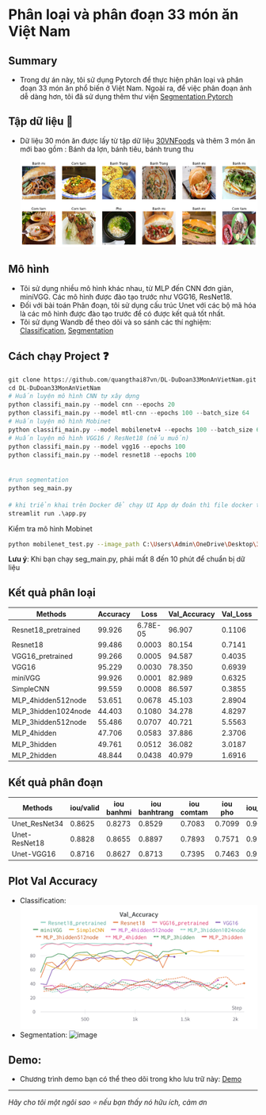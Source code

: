 # Phân loại và phân đoạn 33 món ăn Việt Nam
## Summary
- Trong dự án này, tôi sử dụng Pytorch để thực hiện phân loại và phân đoạn 33 món ăn phổ biến ở Việt Nam. Ngoài ra, để việc phân đoạn ảnh dễ dàng hơn, tôi đã sử dụng thêm thư viện [Segmentation Pytorch](https://github.com/qubvel/segmentation_models.pytorch)

## Tập dữ liệu :egg: 
- Dữ liệu 30 món ăn được lấy từ tập dữ liệu [30VNFoods](https://www.kaggle.com/datasets/quandang/vietnamese-foods) và thêm 3 món ăn mới bao gồm : Bánh da lợn, bánh tiêu, bánh trung thu

   ![Example](https://github.com/quangthai87vn/DL-DuDoan33MonAnVietNam/blob/main/images/image.png "This is a sample image.")


## Mô hình
- Tôi sử dụng nhiều mô hình khác nhau, từ MLP đến CNN đơn giản, miniVGG. Các mô hình được đào tạo trước như VGG16, ResNet18.
- Đối với bài toán Phân đoạn, tôi sử dụng cấu trúc Unet với các bộ mã hóa là các mô hình được đào tạo trước để có được kết quả tốt nhất.
- Tôi sử dụng Wandb để theo dõi và so sánh các thí nghiệm: [Classification](https://wandb.ai/harly/classifi_FoodVN?workspace=user-harly), [Segmentation](https://wandb.ai/harly/SegVNFood?workspace=user-harly)

## Cách chạy Project :question:
```python
git clone https://github.com/quangthai87vn/DL-DuDoan33MonAnVietNam.git
cd DL-DuDoan33MonAnVietNam
# Huấn luyện mô hình CNN tự xây dựng
python classifi_main.py --model cnn --epochs 20
python classifi_main.py --model mtl-cnn --epochs 100 --batch_size 64
# Huấn luyện mô hình Mobinet
python classifi_main.py --model mobilenetv4 --epochs 100 --batch_size 64
# Huấn luyện mô hình VGG16 / ResNet18 (nếu muốn)
python classifi_main.py --model vgg16 --epochs 100
python classifi_main.py --model resnet18 --epochs 100


#run segmentation
python seg_main.py

# khi triển khai trên Docker để chạy UI App dự đoán thì file docker tự kích hoạt, chạy Local thì run code sau
streamlit run .\app.py
```

Kiểm tra mô hình Mobinet
```bash
python mobilenet_test.py --image_path C:\Users\Admin\OneDrive\Desktop\3.jpg --model_path C:\Users\Admin\OneDrive\DOCKER\Apps\DL-DuDoan33MonAnVietNam\Models\MTL-MobileNet.pth --label_path label.txt
```






**__Lưu ý__**: Khi bạn chạy seg_main.py, phải mất 8 đến 10 phút để chuẩn bị dữ liệu
## Kết quả phân loại
|     Methods                |     Accuracy    |     Loss        |     Val_Accuracy    |     Val_Loss    |     Test_accuracy    |
|----------------------------|-----------------|-----------------|---------------------|-----------------|----------------------|
|     Resnet18_pretrained    |     99.926      |     6.78E-05    |     96.907          |     0.1106      |     95.886           |
|     Resnet18               |     99.486      |     0.0003      |     80.154          |     0.7141      |     78.663           |
|     VGG16_pretrained       |     99.266      |     0.0005      |     94.587          |     0.4035      |     95.758           |
|     VGG16                  |     95.229      |     0.0030      |     78.350          |     0.6939      |     77.763           |
|     miniVGG                |     99.926      |     0.0001      |     82.989          |     0.6325      |     87.917           |
|     SimpleCNN              |     99.559      |     0.0008      |     86.597          |     0.3855      |     86.632           |
|     MLP_4hidden512node     |     53.651      |     0.0678      |     45.103          |     2.8904      |     47.043           |
|     MLP_3hidden1024node    |     44.403      |     0.1080      |     34.278          |     4.8297      |     38.946           |
|     MLP_3hidden512node     |     55.486      |     0.0707      |     40.721          |     5.5563      |     44.987           |
|     MLP_4hidden            |     47.706      |     0.0583      |     37.886          |     2.3706      |     38.303           |
|     MLP_3hidden            |     49.761      |     0.0512      |     36.082          |     3.0187      |     41.902           |
|     MLP_2hidden            |     48.844      |     0.0438      |     40.979          |     1.6916      |     41.516           |
## Kết quả phân đoạn
|     Methods          |     iou/valid    |     iou     banhmi    |     iou     banhtrang    |     iou     comtam    |     iou     pho    |     iou_clutter    |
|----------------------|------------------|-----------------------|--------------------------|-----------------------|--------------------|--------------------|
|     Unet_ResNet34    |     0.8625       |     0.8273            |     0.8529               |     0.7083            |     0.7099         |     0.9084         |
|     Unet-ResNet18    |     0.8828       |     0.8655            |     0.8897               |     0.7893            |     0.7571         |     0.9214         |
|     Unet-VGG16       |     0.8716       |     0.8627            |     0.8713               |     0.7395            |     0.7463         |     0.9146         |
## Plot Val Accuracy
- Classification:
![Example](https://github.com/quangthai87vn/DL-DuDoan33MonAnVietNam/blob/main/images/W%26B%20valac.png "This is a sample image.")
- Segmentation:
![image](https://github.com/Harly-1506/4VNfoods-Deep-learning/assets/86733695/6d772489-a7a4-47b6-b6e9-5fe7da503fd3)

## Demo:

- Chương trình demo bạn có thể theo dõi trong kho lưu trữ này: [Demo](http://mtltechnology.ddns.net:1111/)
___

*Hãy cho tôi một ngôi sao :star: nếu bạn thấy nó hữu ích, cảm ơn*
